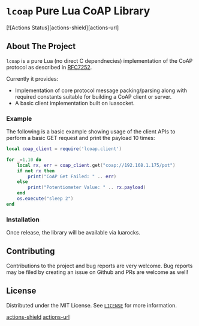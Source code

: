 # `lcoap` Pure Lua CoAP Library

[![Actions Status][actions-shield][actions-url]

## About The Project

`lcoap` is a pure Lua (no direct C dependnecies) implementation of
the CoAP protocol as described in [RFC7252](https://datatracker.ietf.org/doc/html/rfc7252).

Currently it provides:
* Implementation of core protocol message packing/parsing along with
  required constants suitable for building a CoAP client or server.
* A basic client implementation built on luasocket.

### Example

The following is a basic example showing usage of the client APIs
to perform a basic GET request and print the payload 10 times:

```lua
local coap_client = require('lcoap.client')

for _=1,10 do
    local rx, err = coap_client.get("coap://192.168.1.175/pot")
    if not rx then
        print("CoAP Get Failed: " .. err)
    else
        print("Potentiometer Value: " .. rx.payload)
    end
    os.execute("sleep 2")
end
```

### Installation

Once release, the library will be available via luarocks.

## Contributing

Contributions to the project and bug reports are very welcome.
Bug reports may be filed by creating an issue on Github and PRs
are welcome as well!

## License

Distributed under the MIT License. See [`LICENSE`](LICENSE) for
more information.

<!-- MARKDOWN LINKS & IMAGES -->
<!-- https://www.markdownguide.org/basic-syntax/#reference-style-links -->
[actions-shield](https://github.com/posborne/lcoap/workflows/unittest/badge.svg)
[actions-url](https://github.com/posborne/lcoap/actions)
